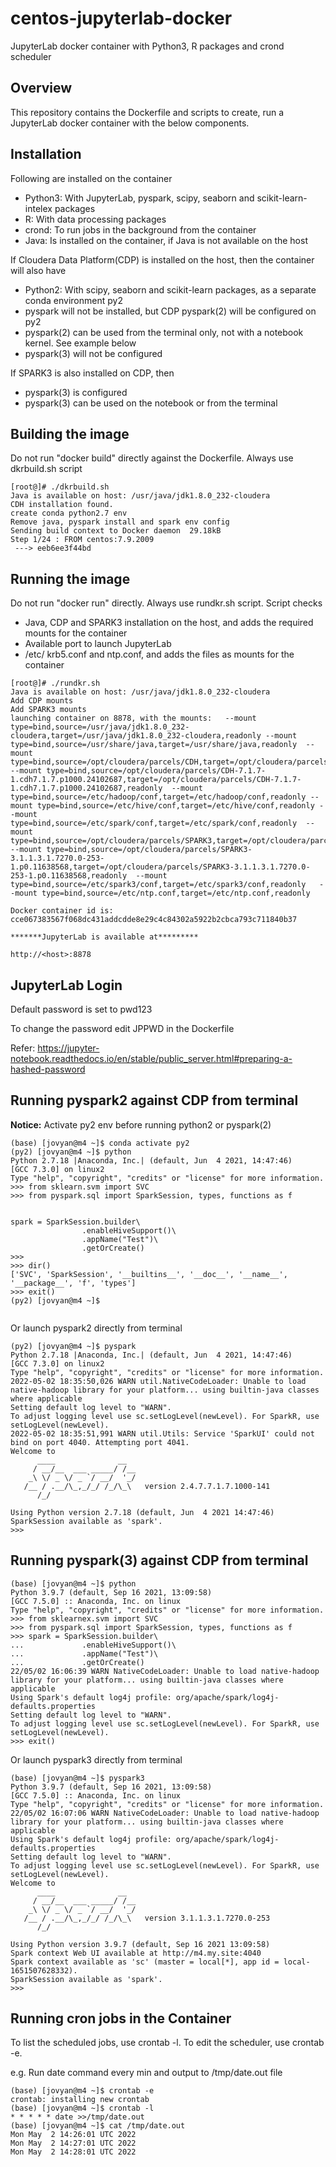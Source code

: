 # centos-jupyterlab-docker
JupyterLab docker container with Python3, R packages and crond scheduler


## Overview
This repository contains the Dockerfile and scripts to create, run a JupyterLab docker container with the below components.
 

## Installation
Following are installed on the container
- Python3:  With JupyterLab, pyspark, scipy, seaborn and scikit-learn-intelex packages
- R: With data processing packages
- crond: To run jobs in the background from the container
- Java: Is installed on the container, if Java is not available on the host

If Cloudera Data Platform(CDP) is installed on the host, then the container will also have
- Python2: With scipy, seaborn and scikit-learn packages, as a separate conda environment py2
- pyspark will not be installed, but CDP pyspark(2) will be configured on py2
- pyspark(2) can be used from the terminal only, not with a notebook kernel. See example below
- pyspark(3) will not be configured

If SPARK3 is also installed on CDP, then
- pyspark(3) is configured
- pyspark(3) can be used on the notebook or from the terminal

## Building the image
Do not run "docker build" directly against the Dockerfile. Always use dkrbuild.sh script

```
[root@]# ./dkrbuild.sh
Java is available on host: /usr/java/jdk1.8.0_232-cloudera
CDH installation found.
create conda python2.7 env
Remove java, pyspark install and spark env config
Sending build context to Docker daemon  29.18kB
Step 1/24 : FROM centos:7.9.2009
 ---> eeb6ee3f44bd

```

## Running the image
Do not run "docker run" directly. Always use rundkr.sh script. Script checks 
- Java, CDP and SPARK3 installation on the host, and adds the required mounts for the container
- Available port to launch JupyterLab
- /etc/ krb5.conf and ntp.conf, and adds the files as mounts for the container

```
[root@]# ./rundkr.sh
Java is available on host: /usr/java/jdk1.8.0_232-cloudera
Add CDP mounts
Add SPARK3 mounts
launching container on 8878, with the mounts:   --mount type=bind,source=/usr/java/jdk1.8.0_232-cloudera,target=/usr/java/jdk1.8.0_232-cloudera,readonly --mount type=bind,source=/usr/share/java,target=/usr/share/java,readonly  --mount type=bind,source=/opt/cloudera/parcels/CDH,target=/opt/cloudera/parcels/CDH,readonly  --mount type=bind,source=/opt/cloudera/parcels/CDH-7.1.7-1.cdh7.1.7.p1000.24102687,target=/opt/cloudera/parcels/CDH-7.1.7-1.cdh7.1.7.p1000.24102687,readonly  --mount type=bind,source=/etc/hadoop/conf,target=/etc/hadoop/conf,readonly --mount type=bind,source=/etc/hive/conf,target=/etc/hive/conf,readonly --mount type=bind,source=/etc/spark/conf,target=/etc/spark/conf,readonly  --mount type=bind,source=/opt/cloudera/parcels/SPARK3,target=/opt/cloudera/parcels/SPARK3,readonly  --mount type=bind,source=/opt/cloudera/parcels/SPARK3-3.1.1.3.1.7270.0-253-1.p0.11638568,target=/opt/cloudera/parcels/SPARK3-3.1.1.3.1.7270.0-253-1.p0.11638568,readonly  --mount type=bind,source=/etc/spark3/conf,target=/etc/spark3/conf,readonly   --mount type=bind,source=/etc/ntp.conf,target=/etc/ntp.conf,readonly

Docker container id is:
cce067383567f068dc431addcdde8e29c4c84302a5922b2cbca793c711840b37

*******JupyterLab is available at*********

http://<host>:8878

```

## JupyterLab Login
Default password is set to pwd123

To change the password edit JPPWD in the Dockerfile

Refer: https://jupyter-notebook.readthedocs.io/en/stable/public_server.html#preparing-a-hashed-password


## Running pyspark2 against CDP from terminal
__Notice:__ Activate py2 env before running python2 or pyspark(2)

```
(base) [jovyan@m4 ~]$ conda activate py2
(py2) [jovyan@m4 ~]$ python
Python 2.7.18 |Anaconda, Inc.| (default, Jun  4 2021, 14:47:46) 
[GCC 7.3.0] on linux2
Type "help", "copyright", "credits" or "license" for more information.
>>> from sklearn.svm import SVC
>>> from pyspark.sql import SparkSession, types, functions as f


spark = SparkSession.builder\
                .enableHiveSupport()\
                .appName("Test")\
                .getOrCreate()
>>> 
>>> dir()
['SVC', 'SparkSession', '__builtins__', '__doc__', '__name__', '__package__', 'f', 'types']
>>> exit()
(py2) [jovyan@m4 ~]$  


```

Or launch pyspark2 directly from terminal

```
(py2) [jovyan@m4 ~]$ pyspark
Python 2.7.18 |Anaconda, Inc.| (default, Jun  4 2021, 14:47:46) 
[GCC 7.3.0] on linux2
Type "help", "copyright", "credits" or "license" for more information.
2022-05-02 18:35:50,026 WARN util.NativeCodeLoader: Unable to load native-hadoop library for your platform... using builtin-java classes where applicable
Setting default log level to "WARN".
To adjust logging level use sc.setLogLevel(newLevel). For SparkR, use setLogLevel(newLevel).
2022-05-02 18:35:51,991 WARN util.Utils: Service 'SparkUI' could not bind on port 4040. Attempting port 4041.
Welcome to
      ____              __
     / __/__  ___ _____/ /__
    _\ \/ _ \/ _ `/ __/  '_/
   /__ / .__/\_,_/_/ /_/\_\   version 2.4.7.7.1.7.1000-141
      /_/

Using Python version 2.7.18 (default, Jun  4 2021 14:47:46)
SparkSession available as 'spark'.
>>> 

```


## Running pyspark(3) against CDP from terminal

```
(base) [jovyan@m4 ~]$ python
Python 3.9.7 (default, Sep 16 2021, 13:09:58) 
[GCC 7.5.0] :: Anaconda, Inc. on linux
Type "help", "copyright", "credits" or "license" for more information.
>>> from sklearnex.svm import SVC
>>> from pyspark.sql import SparkSession, types, functions as f
>>> spark = SparkSession.builder\
...             .enableHiveSupport()\
...             .appName("Test")\
...             .getOrCreate()
22/05/02 16:06:39 WARN NativeCodeLoader: Unable to load native-hadoop library for your platform... using builtin-java classes where applicable
Using Spark's default log4j profile: org/apache/spark/log4j-defaults.properties
Setting default log level to "WARN".
To adjust logging level use sc.setLogLevel(newLevel). For SparkR, use setLogLevel(newLevel).
>>> exit()

```
Or launch pyspark3 directly from terminal

```
(base) [jovyan@m4 ~]$ pyspark3
Python 3.9.7 (default, Sep 16 2021, 13:09:58) 
[GCC 7.5.0] :: Anaconda, Inc. on linux
Type "help", "copyright", "credits" or "license" for more information.
22/05/02 16:07:06 WARN NativeCodeLoader: Unable to load native-hadoop library for your platform... using builtin-java classes where applicable
Using Spark's default log4j profile: org/apache/spark/log4j-defaults.properties
Setting default log level to "WARN".
To adjust logging level use sc.setLogLevel(newLevel). For SparkR, use setLogLevel(newLevel).
Welcome to
      ____              __
     / __/__  ___ _____/ /__
    _\ \/ _ \/ _ `/ __/  '_/
   /__ / .__/\_,_/_/ /_/\_\   version 3.1.1.3.1.7270.0-253
      /_/

Using Python version 3.9.7 (default, Sep 16 2021 13:09:58)
Spark context Web UI available at http://m4.my.site:4040
Spark context available as 'sc' (master = local[*], app id = local-1651507628332).
SparkSession available as 'spark'.
>>> 

```

## Running cron jobs in the Container

To list the scheduled jobs, use crontab -l. To edit the scheduler, use crontab -e.

e.g. Run date command every min and output to /tmp/date.out file

```
(base) [jovyan@m4 ~]$ crontab -e
crontab: installing new crontab
(base) [jovyan@m4 ~]$ crontab -l
* * * * * date >>/tmp/date.out
(base) [jovyan@m4 ~]$ cat /tmp/date.out
Mon May  2 14:26:01 UTC 2022
Mon May  2 14:27:01 UTC 2022
Mon May  2 14:28:01 UTC 2022

```
